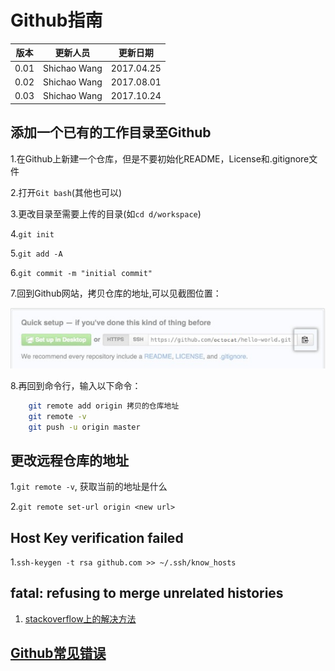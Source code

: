 # Github指南

|版本|更新人员|更新日期|
|---|-------|-------|
|0.01|Shichao Wang|2017.04.25|
|0.02|Shichao Wang|2017.08.01|
|0.03|Shichao Wang|2017.10.24|

## 添加一个已有的工作目录至Github

1.在Github上新建一个仓库，但是不要初始化README，License和.gitignore文件

2.打开`Git bash`(其他也可以)

3.更改目录至需要上传的目录(如`cd d/workspace`)

4.`git init`

5.`git add -A`

6.`git commit -m "initial commit"`

7.回到Github网站，拷贝仓库的地址,可以见截图位置：

![11](./images/github-reposity-url.jpg)

8.再回到命令行，输入以下命令：

``` bash
    git remote add origin 拷贝的仓库地址
    git remote -v
    git push -u origin master

```

## 更改远程仓库的地址

1.`git remote -v`, 获取当前的地址是什么

2.`git remote set-url origin <new url>`

## Host Key verification failed

1.`ssh-keygen -t rsa github.com >> ~/.ssh/know_hosts`

## fatal: refusing to merge unrelated histories

1. [stackoverflow上的解决方法](https://stackoverflow.com/questions/37937984/git-refusing-to-merge-unrelated-histories)

## [Github常见错误](http://www.jianshu.com/p/feb3a14c24ef)
